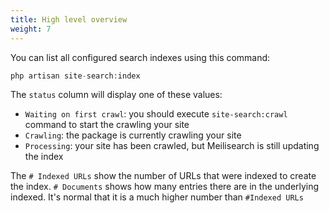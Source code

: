 ```yaml
---
title: High level overview
weight: 7
---
```


You can list all configured search indexes using this command:

```php
php artisan site-search:index
```

The `status` column will display one of these values:

- `Waiting on first crawl`: you should execute `site-search:crawl` command to start the crawling your site
- `Crawling`: the package is currently crawling your site
- `Processing`: your site has been crawled, but Meilisearch is still updating the index

The `# Indexed URLs` show the number of URLs that were indexed to create the index.
`# Documents` shows how many entries there are in the underlying indexed. It's normal that it is a much higher number than `#Indexed URLs`

